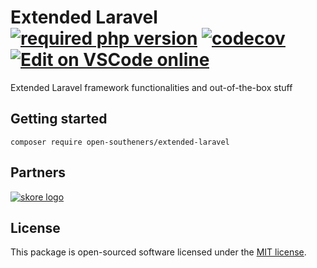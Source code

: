 Extended Laravel [![required php version](https://img.shields.io/packagist/php-v/open-southeners/extended-laravel)](https://www.php.net/supported-versions.php) [![codecov](https://codecov.io/gh/open-southeners/extended-laravel/branch/main/graph/badge.svg?token=zx68fmehzI)](https://codecov.io/gh/open-southeners/extended-laravel) [![Edit on VSCode online](https://img.shields.io/badge/vscode-edit%20online-blue?logo=visualstudiocode)](https://vscode.dev/github/open-southeners/extended-laravel)
===

Extended Laravel framework functionalities and out-of-the-box stuff

## Getting started

```
composer require open-southeners/extended-laravel
```

## Partners

[![skore logo](https://github.com/open-southeners/partners/raw/main/logos/skore_logo.png)](https://getskore.com)

## License

This package is open-sourced software licensed under the [MIT license](https://opensource.org/licenses/MIT).
